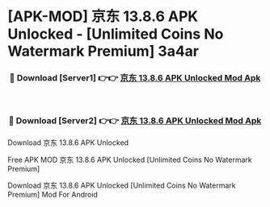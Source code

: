 # [APK-MOD] 京东 13.8.6 APK Unlocked - [Unlimited Coins No Watermark Premium] 3a4ar



<div align="center">
<h3>🔴 Download [Server1] 👉👉 <a href="https://momento.my/?title=京东_13.8.6_APK_Unlocked">京东 13.8.6 APK Unlocked Mod Apk</a></h3><br>

<h3>🔴 Download [Server2] 👉👉 <a href="https://momento.my/?title=京东_13.8.6_APK_Unlocked">京东 13.8.6 APK Unlocked Mod Apk</a></h3>
</div>



Download 京东 13.8.6 APK Unlocked 

Free APK MOD 京东 13.8.6 APK Unlocked [Unlimited Coins No Watermark Premium]

Download 京东 13.8.6 APK Unlocked [Unlimited Coins No Watermark Premium] Mod For Android
